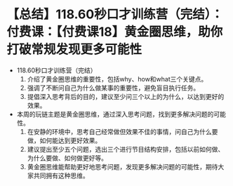 # 【总结】118.60秒口才训练营（完结）：付费课：【付费课18】黄金圈思维，助你打破常规发现更多可能性

-   118.60秒口才训练营（完结）
    1.  介绍了黄金圈思维的重要性，包括why、how和what三个关键点。
    2.  强调了不断问自己为什么做某事的重要性，避免盲目执行任务。
    3.  提倡深入思考背后的目的，建议至少问三个以上的为什么，以达到更好的效果。
-   本周的玩链主题是黄金圈思维，通过深入思考问题，找到更多解决问题的可能性。
    1.  在安静的环境中，思考自己经常做但效果不佳的事情，问自己为什么要做，如何能达到更好效果。
    2.  建议提出至少五个问题，选出三个进行节目结构安排，包括以前如何做、为什么要做、如何做更好等。
    3.  黄金圈思维能帮助更好地思考问题，发现更多解决问题的可能性，期待大家共同拥有这种思维。